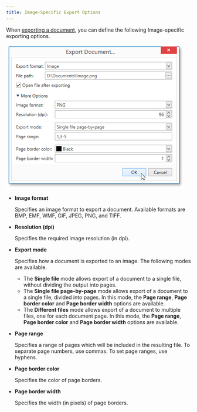 ```yaml
---
title: Image-Specific Export Options
---
```

When [exporting a document](../../../../../interface-elements-for-desktop/articles/print-preview/print-preview-for-wpf/exporting/exporting.md), you can define the following Image-specific exporting options.

![EUD_WpfPrintPreview_ImageExportOptions](../../../../images/Img124166.png)
* **Image format**
	
	Specifies an image format to export a document. Available formats are BMP, EMF, WMF, GIF, JPEG, PNG, and TIFF.
* **Resolution (dpi)**
	
	Specifies the required image resolution (in dpi).
* **Export mode**
	
	Specifies how a document is exported to an image. The following modes are available.
	* The **Single file** mode allows export of a document to a single file, without dividing the output into pages.
	* The **Single file page-by-page** mode allows export of a document to a single file, divided into pages. In this mode, the **Page range**, **Page border color** and **Page border width** options are available.
	* The **Different files** mode allows export of a document to multiple files, one for each document page. In this mode, the **Page range**, **Page border color** and **Page border width** options are available.
* **Page range**
	
	Specifies a range of pages which will be included in the resulting file. To separate page numbers, use commas. To set page ranges, use hyphens.
* **Page border color**
	
	Specifies the color of page borders.
* **Page border width**
	
	Specifies the width (in pixels) of page borders.